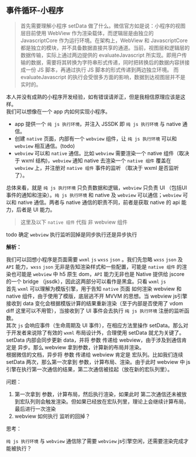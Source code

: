 ## 事件循环-小程序

> 首先需要理解小程序 setData 做了什么。微信官方如是说：小程序的视图层目前使用 WebView 作为渲染载体，而逻辑层是由独立的 JavascriptCore 作为运行环境。在架构上，WebView 和 JavascriptCore 都是独立的模块，并不具备数据直接共享的通道。当前，视图层和逻辑层的数据传输，实际上通过两边提供的 evaluateJavascript 所实现。即用户传输的数据，需要将其转换为字符串形式传递，同时把转换后的数据内容拼接成一份 JS 脚本，再通过执行 JS 脚本的形式传递到两边独立环境。
而 evaluateJavascript 的执行会受很多方面的影响，数据到达视图层并不是实时的。

本人并没有成熟的小程序开发经验，如有错误请斧正，但是我相信原理应该是这样。  
我们可以想像在一个 app 内如何实现小程序。

* app 提供一个 `纯 js 执行环境`，并注入 JSSDK 即 `纯 js 执行环境` 与 native 通信。
* 创建 `native` 页面，内部有一个 `webview` 组件，让 `纯 js 执行环境` 可以和 `webview` 相互通信。(todo)
* `webview` 可以和 `native` 通信。比如 `webview` 需要渲染一个 native 组件（取决于 wxml 结构)，`webview` 通知 native 去渲染一个 `native 组件` 覆盖在 `webview` 上，并注册对 `native 组件` 事件的监听 （取决于 wxml 是否监听了）。

总体来看，就是 `纯 js 执行环境` 只负责数据和逻辑，`webview` 只负责 UI （包括UI事件的通知和渲染）。`纯 js 执行环境` 和 native 及 `webview` 可以通信；`webview` 可以和 native 通信。两者与 native 通信的职责不同，前者是获取 native 的 api 能力，后者是 UI 能力。

> 这里及以下 `native 组件` 代指 非 webview 组件

todo 确定 `webview` 执行监听回掉是同步执行还是异步执行

**解析：**  

我们可以回想小程序是页面需要 `wxml` `js` `wxss` `json` 。我们先忽略 `wxss` `json` 及 `API` 能力，`wxss` `json` 无非是告知渲染样式和一些配置，可能是 `native 组件` 的渲染也可能是 `webview` 中 h5 原生 dom，`API` 能力无非也是 Native 提供给 jscore 的一个 bridge （jssdk），因此这两部分可以看作是黑盒。只看 `wxml` `js`  
首先 `wxml` 可以理解为模版引擎，用于告知 `native` 页面 如何渲染 webview 和 native 组件，由于使用了模版，底层逃不开 MVVM 的思想。当 webview js引擎 接收到 data 变化会根据模版计算的结果重新渲染（至于内部是否使用了 vdom diff 这里可以不用管），当接收到了 UI 事件会去执行 `纯 js 执行环境` 注册的监听函数。  
其次 `js` 会响应事件（生命周期及 UI 事件），在相应方法里操作 setData。那么对于开发者来说除了有效的 `wxml` 布局设计外，合理使用 setData 就尤为关键了。  
setData 内部会同步更新 data，并将 参数 传递给 webview，由于涉及到通信肯定是 异步。那么 webview 拿到参数，计算新的布局并渲染。  
根据微信的文档，异步将 参数 传递给 webview 肯定是 宏队列。比如我们连续 setData 两次，那么第一次拿到 参数，计算布局、渲染。由于此时 webview 中 js引擎在执行第一次通信的结果，第二次通信被挂起（放在新的宏队列里）。

问题：  

1. 第一次拿到 参数，计算布局，然后执行渲染，如果此时 第二次通信还未被放到宏队列则会触发渲染。但如果已经放在宏队列里，理论上会继续计算布局，最后进行一次渲染
2. webview 如何执行 监听的回掉？

思考：  

`纯 js 执行环境` 与 `webview` 通信除了需要 `webview` js引擎空闲，还需要渲染完成才能被执行？